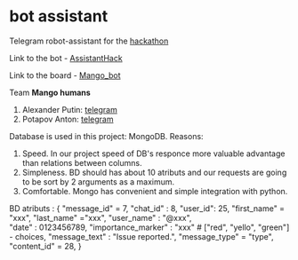 # bot assistant
Telegram robot-assistant for the [hackathon](https://tfalliance.ru/)

Link to the bot - [AssistantHack](https://t.me/mango_humans_assistant_bot)

Link to the board - [Mango_bot](https://trello.com/b/wxsCduHL/mangobot)

Team **Mango humans**
1) Alexander Putin: [telegram](https://t.me/alik_put)
2) Potapov Anton: [telegram](https://t.me/JustAnt)


Database is used in this project: MongoDB.
Reasons: 
1. Speed. In our project speed of DB's responce more valuable advantage than relations between columns.
2. Simpleness. BD should has about 10 atributs and our requests are going to be sort by 2 arguments as a maximum.
3. Comfortable. Mongo has convenient and simple integration with python.   


BD atributs : {
    "message_id" = 7,
    "chat_id" : 8,
    "user_id": 25,
    "first_name" = "xxx",
    "last_name" ="xxx", 
    "user_name" : "@xxx",  
    "date" : 0123456789,
    "importance_marker" : "xxx" # ["red", "yello", "green"] - choices, 
    "message_text" : "Issue reported.",
    "message_type" = "type",
    "content_id" = 28,
}

